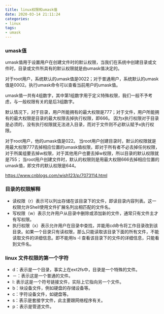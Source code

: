 ```yaml
---
title: linux权限和umask值
date: 2020-03-14 21:11:24
categories:
- linux
tags:
- umask
---
```


### umask值

umask值用于设置用户在创建文件时的默认权限，当我们在系统中创建目录或文件时，目录或文件所具有的默认权限就是由umask值决定的。

对于root用户，系统默认的umask值是0022；对于普通用户，系统默认的umask值是0002。执行umask命令可以查看当前用户的umask值。

umask值一共有4组数字，其中第1组数字用于定义特殊权限，我们一般不予考虑，与一般权限有关的是后3组数字。

默认情况下，对于目录，用户所能拥有的最大权限是777；对于文件，用户所能拥有的最大权限是目录的最大权限去掉执行权限，即666。
因为x执行权限对于目录是必须的，没有执行权限就无法进入目录，而对于文件则不必默认赋予x执行权限。

对于root用户，他的umask值是022。
当root用户创建目录时，默认的权限就是用最大权限777去掉相应位置的umask值权限，即对于所有者不必去掉任何权限，
对于所属组要去掉w权限，对于其他用户也要去掉w权限，所以目录的默认权限就是755；
当root用户创建文件时，默认的权限则是用最大权限666去掉相应位置的umask值，即文件的默认权限是644。

https://www.cnblogs.com/wish123/p/7073114.html

### 目录的权限解释
- 读权限（r）表示可以列出存储在该目录下的文件，即读目录内容列表。这一权限允许Shell使用文件扩展名列出相匹配的文件名。
- 写权限（w）表示允许用户从目录中删除或添加新的文件，通常只有文件主才有写权限。
- 执行权限（x）表示允许用户在目录中查找，并能用cd命令将工作目录改到该目录。如果一个目录只有读权限，那么只能读取该目录下面的所有文件，不能读取文件的详细信息。即不能用ls -l 查看该目录下的文件的详细信息，只能看到文件名。

### linux 文件权限的第一个字符
- d：表示是一个目录，事实上在ext2fs中，目录是一个特殊的文件。
- －：表示这是一个普通的文件。
- l: 表示这是一个符号链接文件，实际上它指向另一个文件。
- b：块设备文件，例如硬盘的存储设备等。
- c：字符设备文件，如键盘等。
- s：表示是套接字文件，此主要跟网络程序有关。
- p：表示是管道文件。